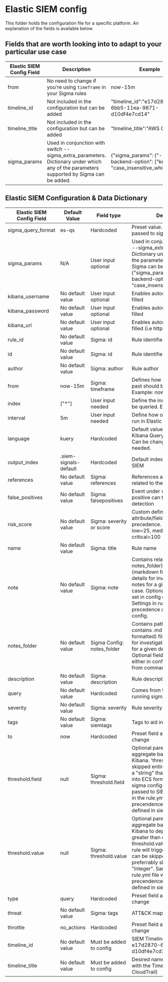 # Elastic SIEM config

This folder holds the configuration file for a specific platform. An explanation of the fields is available below. 

## Fields that are worth looking into to adapt to your particular use case

| Elastic SIEM Config Field | Description                                                       | Example                                               | 
|---------------------------|-------------------------------------------------------------------|-------------------------------------------------------|
| from                      | No need to change if you're using `timeframe` in your Sigma rules | now-15m                                               |
| timeline_id               | Not included in the configuration but can be added                | "timeline_id":"e17d2870-6bb5-11ea-9871-d10df4e7cd14"  |
| timeline_title            | Not included in the configuration but can be added                | "timeline_title":"AWS CloudTrail"                     |
| sigma_params              | Used in conjunction with switch --sigma_extra_parameters. Dictionary under which any of the parameters supported by Sigma can be added. | {"sigma_params": {"--backend-option": ["key=value", "case_insensitive_whitelist=*"]}} |


## Elastic SIEM Configuration & Data Dictionary 

| Elastic SIEM Config Field | Default Value         | Field type                 | Description                                                                                                                                                                                                                                                                                                                                          |
|---------------------------|-----------------------|----------------------------|------------------------------------------------------------------------------------------------------------------------------------------------------------------------------------------------------------------------------------------------------------------------------------------------------------------------------------------------------|
| sigma_query_format        | es-qs                 | Hardcoded                  | Preset value. This value is passed to sigmac                                                                                                                                                                                                                                                                                                         |
| sigma_params              | N/A                   | User input optional        | Used in conjunction with switch --sigma_extra_parameters. Dictionary under which any of the parameters supported by Sigma can be added. Example: {"sigma_params": {"--backend-option": ["key=value", "case_insensitive_whitelist=*"]}}                                                                                                               |
| kibana_username           | No default value      | User input optional        | Enables automatic rule upload if filled                                                                                                                                                                                                                                                                                                              |
| kibana_password           | No default value      | User input optional        | Enables automatic rule upload if filled                                                                                                                                                                                                                                                                                                              |
| kibana_url                | No default value      | User input optional        | Enables automatic rule import if filled (i.e http://my_kibana:5601)                                                                                                                                                                                                                                                                                  |
| rule_id                   | No default value      | Sigma: id                  | Rule identifier                                                                                                                                                                                                                                                                                                                                      |
| id                        | No default value      | Sigma: id                  | Rule identifier                                                                                                                                                                                                                                                                                                                                      |
| author                    | No default value      | Sigma: author              | Rule author                                                                                                                                                                                                                                                                                                                                          |
| from                      | now-15m               | Sigma: timeframe           | Defines how much data in the past should be queried. Example: now-15m                                                                                                                                                                                                                                                                                |
| index                     | ["*"]                 | User input needed          | Define the indexes that should be queried. Example: filebeat-*                                                                                                                                                                                                                                                                                       |
| interval                  | 5m                    | User input needed          | Define how often the rule should run in Elastic SIEM                                                                                                                                                                                                                                                                                                 |
| language                  | kuery                 | Hardcoded                  | Default value used by Elastic for Kibana Query Language (KQL). Can be changed to lucene if needed.                                                                                                                                                                                                                                                   |
| output_index              | .siem-signals-default | Hardcoded                  | Default index used by Elastic SIEM                                                                                                                                                                                                                                                                                                                   |
| references                | No default value      | Sigma: references          | References and documentation related to the detection                                                                                                                                                                                                                                                                                                |
| false_positives           | No default value      | Sigma: falsepositives      | Event under which a false positive can trigger the detection                                                                                                                                                                                                                                                                                         |
| risk_score                | No default value      | Sigma: severity or score   | Custom defined value in custom attribute/field "score" takes precedence. Otherwise, tag low=25, medium=50, high=75, critical=100                                                                                                                                                                                                                     |
| name                      | No default value      | Sigma: title               | Rule name                                                                                                                                                                                                                                                                                                                                            |
| note                      | No default value      | Sigma: note                | Contains relative path (from notes_folder) to a .md (markdown formatted) file with details for investigation guide / notes for a given detection use case. Optional field that can be set in config or rule.yml file. Settings in rule.yml take precedence over settings in config.                                                                  |
| notes_folder              | No default value      | Sigma Config: notes_folder | Contains path to a folder that contains .md (markdown formatted) file containing details for investigation guide / notes for a given detection use case. Optional field that can be set either in config or using -co from commandline.                                                                                                              |
| description               | No default value      | Sigma: description         | Rule description                                                                                                                                                                                                                                                                                                                                     |
| query                     | No default value      | Hardcoded                  | Comes from the result of running sigmac                                                                                                                                                                                                                                                                                                              |
| severity                  | No default value      | Sigma: severity            | Rule severity                                                                                                                                                                                                                                                                                                                                        |
| tags                      | No default value      | Sigma: siemtags            | Tags to aid in rule identification                                                                                                                                                                                                                                                                                                                   |
| to                        | now                   | Hardcoded                  | Preset field and value. Don't change                                                                                                                                                                                                                                                                                                                 |
| threshold.field           | null                  | Sigma: threshold.field     | Optional parent field. Used for aggregate based rules on Kibana. 'threshold' key can be skipped entirely. Value must be a "string" that can be mapped into ECS format based on the sigma config file 'fieldmappings' passed to SIEGMA. Same fields in the rule.yml file will take precendence over the values defined in siegma config               |
| threshold.value           | null                  | Sigma: threshold.value     | Optional parent field. Used for aggregate based rules on Kibana to depict count. If events greater than equal to threshold.value are observed, rule will trigger. 'threshold' key can be skipped entirely. Value preferrably should be an "Integer". Same fields in the rule.yml file will take precendence over the values defined in siegma config |
| type                      | query                 | Hardcoded                  | Preset field and value. Don't change                                                                                                                                                                                                                                                                                                                 |
| threat                    | No default value      | Sigma: tags                | ATT&CK mapping                                                                                                                                                                                                                                                                                                                                       |
| throttle                  | no_actions            | Hardcoded                  | Preset field and value. Don't change                                                                                                                                                                                                                                                                                                                 |
| timeline_id               | No default value      | Must be added to config    | SIEM Timeline ID (i.e e17d2870-6bb5-11ea-9871-d10df4e7cd14)                                                                                                                                                                                                                                                                                          |
| timeline_title            | No default value      | Must be added to config    | Desired name to be associated with the Timeline (i.e AWS CloudTrail)                                                                                                                                                                                                                                                                                 |